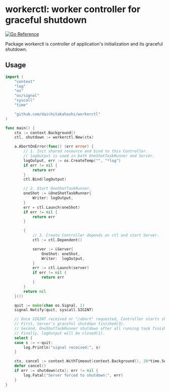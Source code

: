 # workerctl: worker controller for graceful shutdown

[![Go Reference](https://pkg.go.dev/badge/github.com/daichitakahashi/workerctl.svg)](https://pkg.go.dev/github.com/daichitakahashi/workerctl)

Package workerctl is controller of application's initialization and its graceful shutdown.

## Usage
```go
import (
	"context"
	"log"
	"os"
	"os/signal"
	"syscall"
	"time"

	"github.com/daichitakahashi/workerctl"
)

func main() {
	ctx := context.Background()
	ctl, shutdown := workerctl.New(ctx)

	a.AbortOnError(func() (err error) {
		// 1. Init shared resource and bind to this Controller.
		// logOutput is used in both OneShotTaskRunner and Server.
		logOutput, err := os.CreateTemp("", "*log")
		if err != nil {
			return err
		}
		ctl.Bind(logOutput)

		// 2. Start OneShotTaskRunner.
		oneShot := &OneShotTaskRunner{
			Writer: logOutput,
		}
		err = ctl.Launch(oneShot)
		if err != nil {
			return err
		}

		{
			// 3. Create Controller depends on ctl and start Server.
			ctl := ctl.Dependent()

			server := &Server{
				OneShot: oneShot,
				Writer:  logOutput,
			}
			err := ctl.Launch(server)
			if err != nil {
				return err
			}
		}
		return nil
	}())

	quit := make(chan os.Signal, 1)
	signal.Notify(quit, syscall.SIGINT)

	// Once SIGINT received or "/abort" requested, Controller starts shutdown.
	// First, Server's graceful shutdown finished(3).
	// Second, OneShotTaskRunner shutdown after all running task finished(2).
	// Finally, logOutput will be closed(1).
	select {
	case s := <-quit:
		log.Println("signal received:", s)
	}

	ctx, cancel := context.WithTimeout(context.Background(), 20*time.Second)
	defer cancel()
	if err := shutdown(ctx); err != nil {
		log.Fatal("Server forced to shutdown:", err)
	}
}
```

